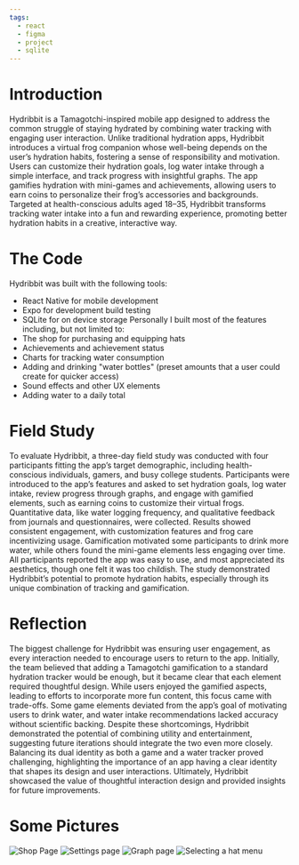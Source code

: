 ```yaml
---
tags:
  - react
  - figma
  - project
  - sqlite
---
```

# Introduction
Hydribbit is a Tamagotchi-inspired mobile app designed to address the common struggle of staying hydrated by combining water tracking with engaging user interaction. Unlike traditional hydration apps, Hydribbit introduces a virtual frog companion whose well-being depends on the user’s hydration habits, fostering a sense of responsibility and motivation. Users can customize their hydration goals, log water intake through a simple interface, and track progress with insightful graphs. The app gamifies hydration with mini-games and achievements, allowing users to earn coins to personalize their frog’s accessories and backgrounds. Targeted at health-conscious adults aged 18–35, Hydribbit transforms tracking water intake into a fun and rewarding experience, promoting better hydration habits in a creative, interactive way.
# The Code
Hydribbit was built with the following tools:
+ React Native for mobile development
+ Expo for development build testing
+ SQLite for on device storage
Personally I built most of the features including, but not limited to:
+ The shop for purchasing and equipping hats
+ Achievements and achievement status
+ Charts for tracking water consumption
+ Adding and drinking "water bottles" (preset amounts that a user could create for quicker access)
+ Sound effects and other UX elements
+ Adding water to a daily total
# Field Study
To evaluate Hydribbit, a three-day field study was conducted with four participants fitting the app’s target demographic, including health-conscious individuals, gamers, and busy college students. Participants were introduced to the app’s features and asked to set hydration goals, log water intake, review progress through graphs, and engage with gamified elements, such as earning coins to customize their virtual frogs. Quantitative data, like water logging frequency, and qualitative feedback from journals and questionnaires, were collected. Results showed consistent engagement, with customization features and frog care incentivizing usage. Gamification motivated some participants to drink more water, while others found the mini-game elements less engaging over time. All participants reported the app was easy to use, and most appreciated its aesthetics, though one felt it was too childish. The study demonstrated Hydribbit’s potential to promote hydration habits, especially through its unique combination of tracking and gamification.
# Reflection
The biggest challenge for Hydribbit was ensuring user engagement, as every interaction needed to encourage users to return to the app. Initially, the team believed that adding a Tamagotchi gamification to a standard hydration tracker would be enough, but it became clear that each element required thoughtful design. While users enjoyed the gamified aspects, leading to efforts to incorporate more fun content, this focus came with trade-offs. Some game elements deviated from the app’s goal of motivating users to drink water, and water intake recommendations lacked accuracy without scientific backing. Despite these shortcomings, Hydribbit demonstrated the potential of combining utility and entertainment, suggesting future iterations should integrate the two even more closely. Balancing its dual identity as both a game and a water tracker proved challenging, highlighting the importance of an app having a clear identity that shapes its design and user interactions. Ultimately, Hydribbit showcased the value of thoughtful interaction design and provided insights for future improvements.
# Some Pictures
![Shop Page](/assets/img/Hydribbit/IMG_4535.png)
![Settings page](/assets/img/Hydribbit/IMG_4539.png)
![Graph page](/assets/img/Hydribbit/IMG_4545.png)
![Selecting a hat menu](/assets/img/Hydribbit/IMG_4547.png)

